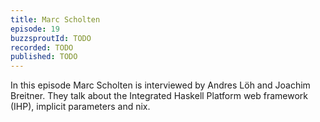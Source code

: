 ```yaml
---
title: Marc Scholten
episode: 19
buzzsproutId: TODO
recorded: TODO
published: TODO
---
```

In this episode Marc Scholten is interviewed by Andres Löh and Joachim
Breitner. They talk about the Integrated Haskell Platform web framework (IHP),
implicit parameters and nix.
